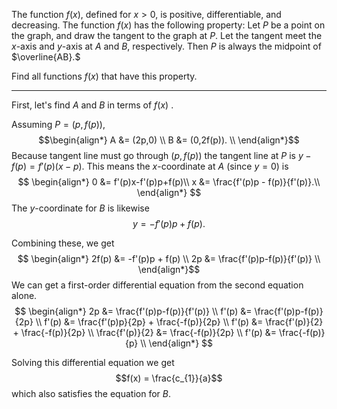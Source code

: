 The function $f(x),$ defined for $x > 0,$ is positive, differentiable, and decreasing. The function $f(x)$ has the following property: Let $P$ be a point on the graph, and draw the tangent to the graph at $P.$ Let the tangent meet the $x$-axis and $y$-axis at $A$ and $B,$ respectively. Then $P$ is always the midpoint of $\overline{AB}.$ 

Find all functions $f(x)$ that have this property.

<hr>

First, let's find $A$ and $B$ in terms of $f(x)$ . 

Assuming $P = (p, f(p)),$ $$\begin{align*}
A &= (2p,0) \\
B &= (0,2f(p)). \\
\end{align*}$$
Because tangent line must go through $(p, f(p))$ the tangent line at $P$ is $y - f(p) = f'(p)(x - p).$
This means the $x$-coordinate at $A$ (since $y = 0$) is $$
\begin{align*}
0 &= f'(p)x-f'(p)p+f(p)\\
x &= \frac{f'(p)p - f(p)}{f'(p)}.\\
\end{align*}
$$
The $y$-coordinate for $B$ is likewise $$y = -f'(p)p + f(p).$$

Combining these, we get $$
\begin{align*}
2f(p) &= -f'(p)p + f(p) \\
2p &= \frac{f'(p)p-f(p)}{f'(p)} \\
\end{align*}$$
We can get a first-order differential equation from the second equation alone.
$$
\begin{align*}
2p &= \frac{f'(p)p-f(p)}{f'(p)} \\
f'(p) &= \frac{f'(p)p-f(p)}{2p} \\
f'(p) &= \frac{f'(p)p}{2p} + \frac{-f(p)}{2p} \\
f'(p) &= \frac{f'(p)}{2} + \frac{-f(p)}{2p} \\
\frac{f'(p)}{2} &= \frac{-f(p)}{2p} \\
f'(p) &= \frac{-f(p)}{p} \\
\end{align*}
$$

Solving this differential equation we get $$f(x) = \frac{c_{1}}{a}$$ which also satisfies the equation for $B.$